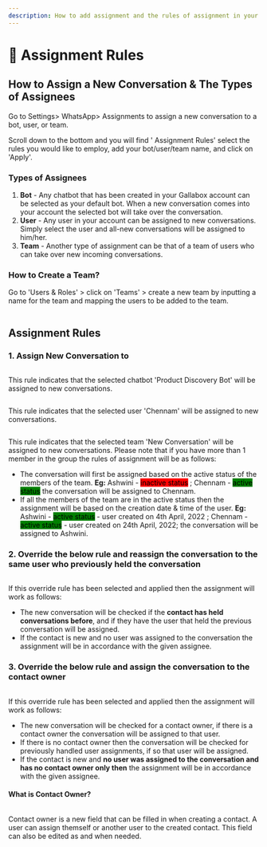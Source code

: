 ```yaml
---
description: How to add assignment and the rules of assignment in your Gallabox account
---
```


# 👥 Assignment Rules

## How to Assign a New Conversation & The Types of Assignees&#x20;

Go to Settings> WhatsApp> Assignments to assign a new conversation to a bot, user, or team.&#x20;

Scroll down to the bottom and you will find ' Assignment Rules' select the rules you would like to employ, add your bot/user/team name, and click on 'Apply'.&#x20;

### Types of Assignees

1. **Bot** - Any chatbot that has been created in your Gallabox account can be selected as your default bot. When a new conversation comes into your account the selected bot will take over the conversation.&#x20;
2. **User** - Any user in your account can be assigned to new conversations. Simply select the user and all-new conversations will be assigned to him/her.
3. **Team** - Another type of assignment can be that of a team of users who can take over new incoming conversations.&#x20;

### How to Create a Team?&#x20;

Go to 'Users & Roles' > click on 'Teams' > create a new team by inputting a name for the team and mapping the users to be added to the team.&#x20;

<figure><img src="../../.gitbook/assets/team.gif" alt=""><figcaption></figcaption></figure>

## Assignment Rules

### &#x20;1. Assign New Conversation to

<figure><img src="../../.gitbook/assets/image (20).png" alt=""><figcaption></figcaption></figure>

This rule indicates that the selected chatbot 'Product Discovery Bot' will be assigned to new conversations.&#x20;

<figure><img src="../../.gitbook/assets/image (2).png" alt=""><figcaption></figcaption></figure>

This rule indicates that the selected user 'Chennam' will be assigned to new conversations.&#x20;

<figure><img src="../../.gitbook/assets/image.png" alt=""><figcaption></figcaption></figure>

This rule indicates that the selected team 'New Conversation' will be assigned to new conversations. Please note that if you have more than 1 member in the group the rules of assignment will be as follows:&#x20;

* The conversation will first be assigned based on the active status of the members of the team. **Eg:** Ashwini - <mark style="background-color:red;">inactive status</mark> ; Chennam - <mark style="background-color:green;">active status</mark> the conversation will be assigned to Chennam.&#x20;
* If all the members of the team are in the active status then the assignment will be based on the creation date & time of the user. **Eg:** Ashwini - <mark style="background-color:green;">active status</mark> - user created on 4th April, 2022 ; Chennam - <mark style="background-color:green;">active status</mark> - user created on 24th April, 2022; the conversation will be assigned to Ashwini.&#x20;

### 2. Override the below rule and reassign the conversation to the same user who previously held the conversation

<figure><img src="../../.gitbook/assets/image (12).png" alt=""><figcaption></figcaption></figure>

If this override rule has been selected and applied then the assignment will work as follows:&#x20;

* The new conversation will be checked if the **contact has held conversations before**, and if they have the user that held the previous conversation will be assigned.&#x20;
* If the contact is new and no user was assigned to the conversation the assignment will be in accordance with the given assignee.&#x20;

### 3. Override the below rule and assign the conversation to the contact owner&#x20;

<figure><img src="../../.gitbook/assets/image (26).png" alt=""><figcaption></figcaption></figure>

If this override rule has been selected and applied then the assignment will work as follows:&#x20;

* The new conversation will be checked for a contact owner, if there is a contact owner the conversation will be assigned to that user.
* If there is no contact owner then the conversation will be checked for previously handled user assignments, if so that user will be assigned.
* If the contact is new and **no user was assigned to the conversation and has no contact owner only then** the assignment will be in accordance with the given assignee.&#x20;

#### What is Contact Owner?&#x20;

<figure><img src="../../.gitbook/assets/team (1) (1).gif" alt=""><figcaption></figcaption></figure>

Contact owner is a new field that can be filled in when creating a contact. A user can assign themself or another user to the created contact. This field can also be edited as and when needed.
